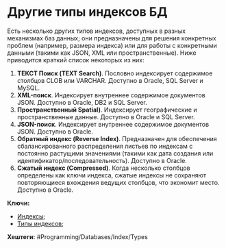 
# Другие типы индексов БД

Есть несколько других типов индексов, доступных в разных механизмах баз данных; они предназначены для решения конкретных проблем (например, размера индекса) или для работы с конкретными данными (такими как JSON, XML или пространственные). Ниже приводится краткий список некоторых из них:

1) **ТЕКСТ Поиск (TEXT Search)**. Пословно индексирует содержимое столбцов CLOB или VARCHAR. Доступно в Oracle, SQL Server и MySQL.
2) **XML-поиск**. Индексирует внутреннее содержимое документов JSON. Доступно в Oracle, DB2 и SQL Server.
3) **Пространственный Spatial)**. Индексирует географические и пространственные данные. Доступно в Oracle и SQL Server.
4) **JSON-поиск**. Индексирует внутреннее содержимое документов JSON. Доступно в Oracle.
5) **Обратный индекс (Reverse Index)**. Предназначен для обеспечения сбалансированного распределения листьев по индексам с постоянно растущими значениями (такими как дата создания или идентификатор/последовательность). Доступно в Oracle.
6) **Сжатый индекс (Compressed)**. Когда несколько столбцов определены как ключи индекса, сжатые индексы не сохраняют повторяющиеся вхождения ведущих столбцов, что экономит место. Доступно в Oracle.

**Ключи:**
- [Индексы](db-index);
- [Типы индексов](db-index-types);

**Хештеги:** #Programming/Databases/Index/Types